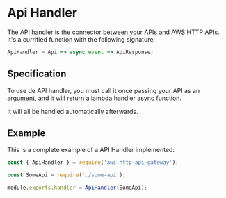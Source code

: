 # Api Handler

The API handler is the connector between your APIs and AWS HTTP APIs. It's a currified function with the following signature:

```js
ApiHandler = Api => async event => ApiResponse;
```

## Specification

To use de API handler, you must call it once passing your API as an argument, and it will return a lambda handler async function.

It will all be handled automatically afterwards.

## Example

This is a complete example of a API Handler implemented:

```js
const { ApiHandler } = require('aws-http-api-gateway');

const SomeApi = require('./some-api');

module.exports.handler = ApiHandler(SomeApi);
```
